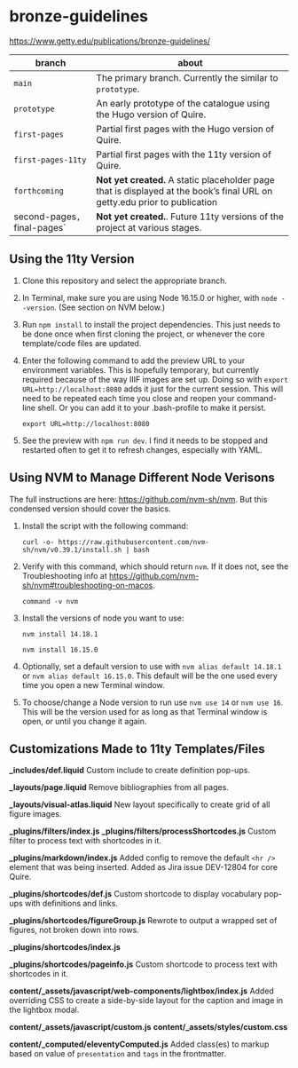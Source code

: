 # bronze-guidelines

https://www.getty.edu/publications/bronze-guidelines/

| branch | about |
| --- | --- |
| `main` | The primary branch. Currently the similar to `prototype`. |
| `prototype` | An early prototype of the catalogue using the Hugo version of Quire. |
| `first-pages` | Partial first pages with the Hugo version of Quire. |
| `first-pages-11ty` | Partial first pages with the 11ty version of Quire. |
| `forthcoming` | **Not yet created.** A static placeholder page that is displayed at the book’s final URL on getty.edu prior to publication |
| second-pages`, `final-pages`| **Not yet created.**. Future 11ty versions of the project at various stages. |

## Using the 11ty Version

1. Clone this repository and select the appropriate branch.

2. In Terminal, make sure you are using Node 16.15.0 or higher, with `node --version`. (See section on NVM below.)

3. Run `npm install` to install the project dependencies. This just needs to be done once when first cloning the project, or whenever the core template/code files are updated.

4. Enter the following command to add the preview URL to your environment variables. This is hopefully temporary, but currently required because of the way IIIF images are set up. Doing so with `export URL=http://localhost:8080` adds it just for the current session. This will need to be repeated each time you close and reopen your command-line shell. Or you can add it to your .bash-profile to make it persist.

    ```
    export URL=http://localhost:8080
    ```

5. See the preview with `npm run dev`. I find it needs to be stopped and restarted often to get it to refresh changes, especially with YAML.

## Using NVM to Manage Different Node Verisons

The full instructions are here: https://github.com/nvm-sh/nvm. But this condensed version should cover the basics.

1. Install the script with the following command:

    ```
    curl -o- https://raw.githubusercontent.com/nvm-sh/nvm/v0.39.1/install.sh | bash
    ```

2. Verify with this command, which should return `nvm`. If it does not, see the Troubleshooting info at https://github.com/nvm-sh/nvm#troubleshooting-on-macos.

    ```
    command -v nvm
    ```

3. Install the versions of node you want to use:

    ```
    nvm install 14.18.1
    ```

    ```
    nvm install 16.15.0
    ```

4. Optionally, set a default version to use with `nvm alias default 14.18.1` or `nvm alias default 16.15.0`. This default will be the one used every time you open a new Terminal window.

5. To choose/change a Node version to run use `nvm use 14` or `nvm use 16`. This will be the version used for as long as that Terminal window is open, or until you change it again.

## Customizations Made to 11ty Templates/Files

**_includes/def.liquid**
Custom include to create definition pop-ups.

**_layouts/page.liquid**
Remove bibliographies from all pages.

**_layouts/visual-atlas.liquid**
New layout specifically to create grid of all figure images.

**_plugins/filters/index.js**
**_plugins/filters/processShortcodes.js**
Custom filter to process text with shortcodes in it.

**_plugins/markdown/index.js**
Added config to remove the default `<hr />` element that was being inserted. Added as Jira issue DEV-12804 for core Quire.

**_plugins/shortcodes/def.js**
Custom shortcode to display vocabulary pop-ups with definitions and links.

**_plugins/shortcodes/figureGroup.js**
Rewrote to output a wrapped set of figures, not broken down into rows.

**_plugins/shortcodes/index.js**

**_plugins/shortcodes/pageinfo.js**
Custom shortcode to process text with shortcodes in it.

**content/_assets/javascript/web-components/lightbox/index.js**
Added overriding CSS to create a side-by-side layout for the caption and image in the lightbox modal.

**content/_assets/javascript/custom.js**
**content/_assets/styles/custom.css**

**content/_computed/eleventyComputed.js**
Added class(es) to markup based on value of `presentation` and `tags` in the frontmatter.
